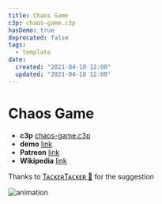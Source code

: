 ```yaml
---
title: Chaos Game
c3p: chaos-game.c3p
hasDemo: true
deprecated: false
tags:
  - template
date:
  created: "2021-04-18 12:00"
  updated: "2021-04-18 12:00"
---
```


# Chaos Game

* **c3p** [chaos-game.c3p](source/c3p/chaos-game.c3p)
* **demo** [link](demo)
* **Patreon** [link](https://www.patreon.com/posts/chaos-game-50186765)
* **Wikipedia** [link](https://en.wikipedia.org/wiki/Chaos_game)

Thanks to [TᴀᴄᴋᴇʀTᴀᴄᴋᴇʀ 🐰](https://twitter.com/2xTacker/status/1380158497543847943) for the suggestion

![animation](animation.gif)

